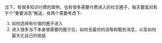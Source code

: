 当下，有很多知识付费的案例，也有很多需要付费进入的社交圈子，每天要面对若干个“重要消息”推送，有两个需要考虑下:

1. 如何选择有价值的圈子进入
2. 进入很多当下本身很需要的圈子后，如何去最优的汲取和甄别消息，以及如何最大化自己的收益
